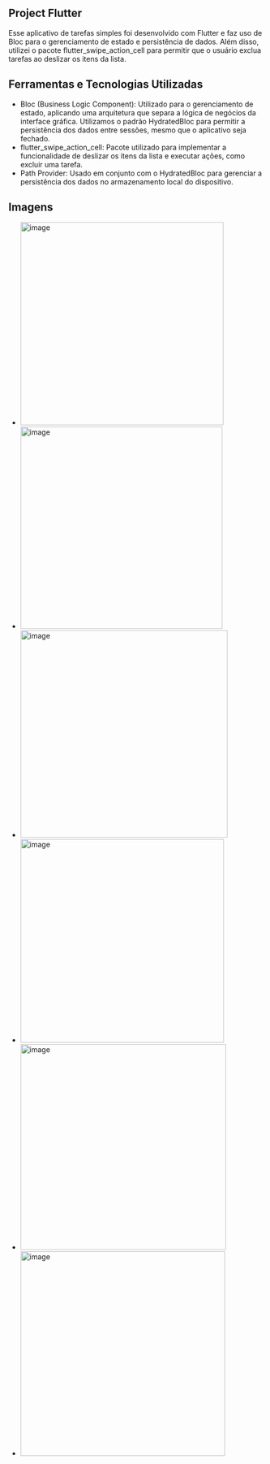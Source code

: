 

## Project Flutter

Esse aplicativo de tarefas simples foi desenvolvido com Flutter e faz uso de Bloc para o gerenciamento de estado e persistência de dados. Além disso, utilizei o pacote flutter_swipe_action_cell para permitir que o usuário exclua tarefas ao deslizar os itens da lista.

## Ferramentas e Tecnologias Utilizadas

- Bloc (Business Logic Component): Utilizado para o gerenciamento de estado, aplicando uma arquitetura que separa a lógica de negócios da interface gráfica. Utilizamos o padrão HydratedBloc para permitir a persistência dos dados entre sessões, mesmo que o aplicativo seja fechado.
- flutter_swipe_action_cell: Pacote utilizado para implementar a funcionalidade de deslizar os itens da lista e executar ações, como excluir uma tarefa.
- Path Provider: Usado em conjunto com o HydratedBloc para gerenciar a persistência dos dados no armazenamento local do dispositivo.

## Imagens 

- <img width="400" alt="image" src="https://github.com/user-attachments/assets/5c343db7-cf09-4f0e-92c2-3ec720457517">
- <img width="398" alt="image" src="https://github.com/user-attachments/assets/93d5a5a8-0ce4-4a76-9e05-6a0737fa356a">
- <img width="408" alt="image" src="https://github.com/user-attachments/assets/15d1deee-a08d-4d61-8255-9e4d8e8be153">
- <img width="401" alt="image" src="https://github.com/user-attachments/assets/96a8f45d-db92-4769-a295-7053d62c6263">
- <img width="405" alt="image" src="https://github.com/user-attachments/assets/d7d1527f-62ac-47db-9930-f067d6e695c3">
- <img width="403" alt="image" src="https://github.com/user-attachments/assets/d65ee2c6-c41d-412f-9b2b-725ed76b2caa">







